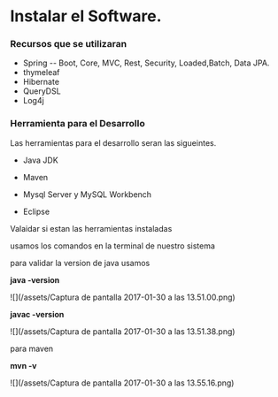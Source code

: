 # Instalar el Software.

### Recursos que se utilizaran 

* Spring -- Boot, Core, MVC, Rest, Security, Loaded,Batch, Data JPA.
* thymeleaf
* Hibernate
* QueryDSL
* Log4j

### Herramienta para el Desarrollo

Las herramientas para el desarrollo seran las sigueintes.

* Java JDK

* Maven

* Mysql Server y MySQL Workbench

* Eclipse



Valaidar si estan las herramientas instaladas

usamos los comandos en la terminal de nuestro sistema

para validar la version de java usamos 

**java -version**

![](/assets/Captura de pantalla 2017-01-30 a las 13.51.00.png)

**javac -version**

![](/assets/Captura de pantalla 2017-01-30 a las 13.51.38.png)

para maven 

**mvn -v**

![](/assets/Captura de pantalla 2017-01-30 a las 13.55.16.png)



